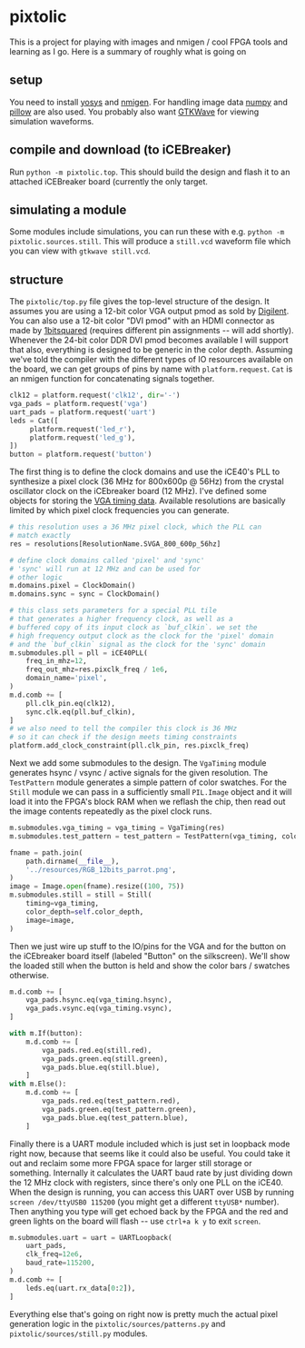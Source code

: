 # pixtolic

This is a project for playing with images and nmigen / cool FPGA tools
and learning as I go. Here is a summary of roughly what is going on

## setup

You need to install
[yosys](https://nmigen.info/nmigen/latest/install.html) and
[nmigen](https://nmigen.info/nmigen/latest/install.html). For handling
image data [numpy](https://numpy.org/) and
[pillow](https://python-pillow.org) are also used. You probably also
want [GTKWave](http://gtkwave.sourceforge.net/) for viewing simulation
waveforms.

## compile and download (to iCEBreaker)

Run `python -m pixtolic.top`. This should build the design and flash
it to an attached iCEBreaker board (currently the only target.

## simulating a module

Some modules include simulations, you can run these with e.g. `python
-m pixtolic.sources.still`. This will produce a `still.vcd` waveform
file which you can view with `gtkwave still.vcd`.

## structure

The `pixtolic/top.py` file gives the top-level structure of the
design. It assumes you are using a 12-bit color VGA output pmod as
sold by
[Digilent](https://store.digilentinc.com/pmod-vga-video-graphics-array/). You
can also use a 12-bit color "DVI pmod" with an HDMI connector as made
by
[1bitsquared](https://1bitsquared.com/collections/fpga/products/pmod-digital-video-interface)
(requires different pin assignments -- will add shortly). Whenever the
24-bit color DDR DVI pmod becomes available I will support that also,
everything is designed to be generic in the color depth. Assuming
we've told the compiler with the different types of IO resources
available on the board, we can get groups of pins by name with
`platform.request`. `Cat` is an nmigen function for concatenating
signals together.

```python
clk12 = platform.request('clk12', dir='-')
vga_pads = platform.request('vga')
uart_pads = platform.request('uart')
leds = Cat([
     platform.request('led_r'),
     platform.request('led_g'),
])
button = platform.request('button')
```

The first thing is to define the clock domains and use the iCE40's PLL
to synthesize a pixel clock (36 MHz for 800x600p @ 56Hz) from the
crystal oscillator clock on the iCEbreaker board (12 MHz).
I've defined some objects for storing the [VGA timing
data](http://www.tinyvga.com/vga-timing). Available resolutions are
basically limited by which pixel clock frequencies you can generate.

```python
# this resolution uses a 36 MHz pixel clock, which the PLL can
# match exactly
res = resolutions[ResolutionName.SVGA_800_600p_56hz]

# define clock domains called 'pixel' and 'sync'
# 'sync' will run at 12 MHz and can be used for
# other logic
m.domains.pixel = ClockDomain()
m.domains.sync = sync = ClockDomain()

# this class sets parameters for a special PLL tile
# that generates a higher frequency clock, as well as a 
# buffered copy of its input clock as `buf_clkin`. we set the
# high frequency output clock as the clock for the 'pixel' domain
# and the `buf_clkin` signal as the clock for the 'sync' domain
m.submodules.pll = pll = iCE40PLL(
    freq_in_mhz=12,
    freq_out_mhz=res.pixclk_freq / 1e6,
    domain_name='pixel',
)
m.d.comb += [
    pll.clk_pin.eq(clk12),
    sync.clk.eq(pll.buf_clkin),
]
# we also need to tell the compiler this clock is 36 MHz
# so it can check if the design meets timing constraints
platform.add_clock_constraint(pll.clk_pin, res.pixclk_freq)
```

Next we add some submodules to the design. The `VgaTiming` module
generates hsync / vsync / active signals for the given resolution.
The `TestPattern` module generates a simple pattern of color swatches.
For the `Still` module we can pass in a sufficiently small `PIL.Image`
object and it will load it into the FPGA's block RAM when we reflash
the chip, then read out the image contents repeatedly as the pixel
clock runs.

```python
m.submodules.vga_timing = vga_timing = VgaTiming(res)
m.submodules.test_pattern = test_pattern = TestPattern(vga_timing, color_depth=self.color_depth)

fname = path.join(
    path.dirname(__file__),
    '../resources/RGB_12bits_parrot.png',
)
image = Image.open(fname).resize((100, 75))
m.submodules.still = still = Still(
    timing=vga_timing,
    color_depth=self.color_depth,
    image=image,
)
```

Then we just wire up stuff to the IO/pins for the VGA and for the
button on the iCEbreaker board itself (labeled "Button" on the
silkscreen). We'll show the loaded still when the button is held and
show the color bars / swatches otherwise.

```python
m.d.comb += [
    vga_pads.hsync.eq(vga_timing.hsync),
    vga_pads.vsync.eq(vga_timing.vsync),
]

with m.If(button):
    m.d.comb += [
        vga_pads.red.eq(still.red),
        vga_pads.green.eq(still.green),
        vga_pads.blue.eq(still.blue),
    ]
with m.Else():
    m.d.comb += [
        vga_pads.red.eq(test_pattern.red),
        vga_pads.green.eq(test_pattern.green),
        vga_pads.blue.eq(test_pattern.blue),
    ]
```

Finally there is a UART module included which is just set in loopback
mode right now, because that seems like it could also be useful. You
could take it out and reclaim some more FPGA space for larger still
storage or something. Internally it calculates the UART baud rate by
just dividing down the 12 MHz clock with registers, since there's only
one PLL on the iCE40. When the design is running, you can access this
UART over USB by running `screen /dev/ttyUSB0 115200` (you might get a
different `ttyUSB*` number). Then anything you type will get echoed
back by the FPGA and the red and green lights on the board will flash
-- use `ctrl+a k y` to exit `screen`.

```python
m.submodules.uart = uart = UARTLoopback(
    uart_pads,
    clk_freq=12e6,
    baud_rate=115200,
)
m.d.comb += [
    leds.eq(uart.rx_data[0:2]),
]
```

Everything else that's going on right now is pretty much the actual
pixel generation logic in the `pixtolic/sources/patterns.py` and
`pixtolic/sources/still.py` modules.